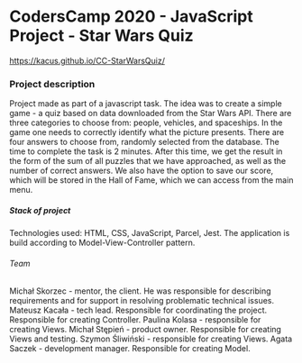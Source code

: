 

# CodersCamp 2020 - JavaScript Project - Star Wars Quiz

https://kacus.github.io/CC-StarWarsQuiz/

### Project description

Project made as part of a javascript task. The idea was to create a simple game - a quiz based on data downloaded from the Star Wars API.
There are three categories to choose from: people, vehicles, and spaceships. In the game one needs to correctly identify what the picture presents. There are four answers to choose from, randomly selected from the database. The time to complete the task is 2 minutes. After this time, we get the result in the form of the sum of all puzzles that we have approached, as well as the number of correct answers. We also have the option to save our score, which will be stored in the Hall of Fame, which we can access from the main menu.


##### Stack of project

Technologies used: HTML, CSS, JavaScript, Parcel, Jest. The application is build according to Model-View-Controller pattern. 


###### Team
Michał Skorzec - mentor, the client. He was responsible for describing requirements and for support in resolving problematic technical issues. 
Mateusz Kacała - tech lead. Responsible for coordinating the project. Responsible for creating Controller.
Paulina Kolasa - responsible for creating Views.
Michał Stępień - product owner. Responsible for creating Views and testing.
Szymon Śliwiński - responsible for creating Views.
Agata Saczek - development manager. Responsible for creating Model.

